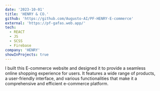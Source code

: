 ```yaml
---
date: '2023-10-01'
title: 'HENRY & CO.'
github: 'https://github.com/Augusto-AI/PF-HENRY-E-commerce'
external: 'https://pf-gafas.web.app/'
tech:
  - REACT
  - JS
  - SCSS
  - Firebase
company: 'HENRY'
showInProjects: true
---
```


I built this E-commerce website and designed it to provide a seamless online shopping experience for users. It features a wide range of products, a user-friendly interface, and various functionalities that make it a comprehensive and efficient e-commerce platform.
